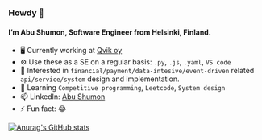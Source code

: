 ### Howdy 👋
#### I’m Abu Shumon, Software Engineer from Helsinki, Finland.
- 🖥️ Currently working at [Qvik oy](https://qvik.com/)
- ⚙️ Use these as a SE on a regular basis: `.py`, `.js`, `.yaml`, `VS code`
- 👀 Interested in `financial/payment/data-intesive/event-driven` related `api/service/system` design and implementation.
- 🌱 Learning `Competitive programming`, `Leetcode`, `System design`
- 📫 LinkedIn: [Abu Shumon](https://www.linkedin.com/in/johnshumon)
- ⚡ Fun fact: 😂

[![Anurag's GitHub stats](https://github-readme-stats.vercel.app/api?username=johnshumon)](https://github.com/anuraghazra/github-readme-stats)

<!---
johnshumon/johnshumon is a ✨ special ✨ repository because its `README.md` (this file) appears on your GitHub profile.
You can click the Preview link to take a look at your changes.
--->
